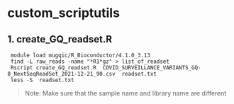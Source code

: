 # custom_scriptutils

## 1. create_GQ_readset.R

```
 module load mugqic/R_Bioconductor/4.1.0_3.13
 find -L raw_reads -name "*R1*gz" > list_of_readset
 Rscript create_GQ_readset.R  COVID_SURVEILLANCE_VARIANTS_GQ-8_NextSeqReadSet_2021-12-21_90.csv  readset.txt
 less -S  readset.txt
 ```
> Note: Make sure that the sample name and library name are different
